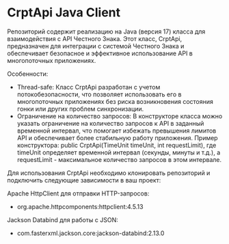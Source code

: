 #  CrptApi Java Client
Репозиторий содержит реализацию на Java (версия 17) класса для взаимодействия с API Честного Знака. Этот класс, CrptApi, предназначен для интеграции с системой Честного Знака и обеспечивает безопасное и эффективное использование API в многопоточных приложениях.

Особенности:
 - Thread-safe: Класс CrptApi разработан с учетом потокобезопасности, что позволяет использовать его в многопоточных приложениях без риска возникновения состояния гонки или других проблем синхронизации.
 - Ограничение на количество запросов: В конструкторе класса можно указать ограничение на количество запросов к API в заданный временной интервал, что помогает избежать превышения лимитов API и обеспечивает более стабильную работу приложения. Пример конструктора: public CrptApi(TimeUnit timeUnit, int requestLimit), где timeUnit определяет временной интервал (секунды, минуты и т.д.), а requestLimit - максимальное количество запросов в этом интервале.
   
Для использования CrptApi необходимо клонировать репозиторий и подключить следующие зависимости в ваш проект:

Apache HttpClient для отправки HTTP-запросов:

  - org.apache.httpcomponents:httpclient:4.5.13

Jackson Databind для работы с JSON:

  - com.fasterxml.jackson.core:jackson-databind:2.13.0
